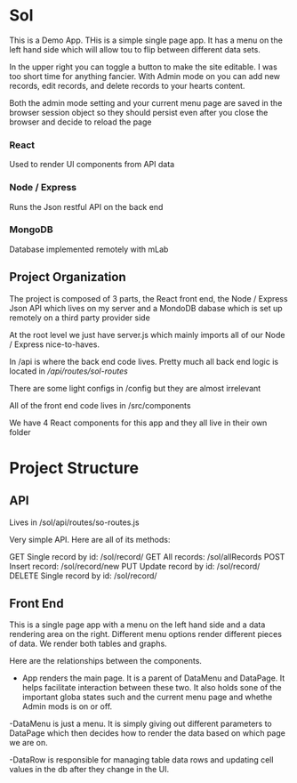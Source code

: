 Sol
=========================
This is a Demo App. THis is a simple single page app. It has a menu on the left hand side which will allow tou to flip between different data sets.

In the upper right you can toggle a button to make the site editable. I was too short time for anything fancier. With Admin mode on you can add new records, edit records, and delete records to your hearts content.

Both the admin mode setting and your current menu page are saved in the browser session object so they should persist even after you close the browser and decide to reload the page

### React
Used to render UI components from API data

### Node / Express
Runs the Json restful API on the back end

### MongoDB
Database implemented remotely with mLab

## Project Organization
The project is composed of 3 parts, the React front end, the Node / Express Json API which lives on my server and a MondoDB dabase which is set up remotely on a third party provider side

At the root level we just have server.js which mainly imports all of our Node / Express nice-to-haves.

In /api is where the back end code lives. Pretty much all back end logic is located in */api/routes/sol-routes*

There are some light configs in /config but they are almost irrelevant

All of the front end code lives in /src/components

We have 4 React components for this app and they all live in their own folder 

# Project Structure

## API
Lives in /sol/api/routes/so-routes.js

Very simple API. Here are all of its methods:

GET Single record by id:     /sol/record/<id>
GET All records:             /sol/allRecords
POST Insert record:          /sol/record/new
PUT Update record by id:     /sol/record/<id>
DELETE Single record by id:  /sol/record/<id>

## Front End
This is a single page app with a menu on the left hand side and a data rendering area on the right.
Different menu options render different pieces of data.
We render both tables and graphs.

Here are the relationships between the components.
- App renders the main page. It is a parent of DataMenu and DataPage. It helps facilitate interaction between these two. It also holds sone of the important globa states such and the current menu page and whethe Admin mods is on or off.

-DataMenu is just a menu. It is simply giving out different parameters to DataPage which then decides how to render the data based on which page we are on.

-DataRow is responsible for managing table data rows and updating cell values in the db after they change in the UI.





